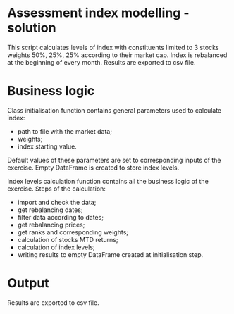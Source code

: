 # Assessment index modelling - solution
This script calculates levels of index with constituents limited to 3 stocks weights 50%,  25%, 25% according to their market cap. Index is rebalanced at the beginning of every month. Results are exported to csv file.

# Business logic

Class initialisation function contains general parameters used to calculate index:
 * path to file with the market data;
 * weights; 
 * index starting value.

Default values of these parameters are set to corresponding inputs of the exercise.
Empty DataFrame is created to store index levels.


Index levels calculation function contains all the business logic of the exercise. Steps of the calculation:
 * import and check the data;
 * get rebalancing dates;
 * filter data according to dates;
 * get rebalancing prices;
 * get ranks and corresponding weights;
 * calculation of stocks MTD returns;
 * calculation of index levels;
 * writing results to empty DataFrame created at initialisation step.

# Output
Results are exported to csv file. 